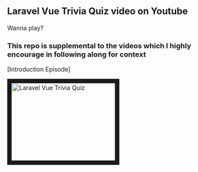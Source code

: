 ## Laravel Vue Trivia Quiz video on Youtube

Wanna play?

### This repo is supplemental to the videos which I highly encourage in following along for context

[Introduction Episode]

<a href="http://www.youtube.com/watch?feature=player_embedded&v=xXv29dRihBA
" target="_blank"><img src="http://img.youtube.com/vi/xXv29dRihBA/0.jpg"
alt="Laravel Vue Trivia Quiz" width="240" height="180" border="10" /></a>
